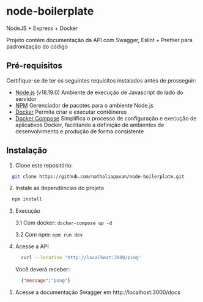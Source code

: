 # node-boilerplate

NodeJS + Express + Docker

Projeto contém documentação da API com Swagger, Eslint + Prettier para padronização do código

## Pré-requisitos

Certifique-se de ter os seguintes requisitos instalados antes de prosseguir:

- [Node.js](https://nodejs.org/) (v18.19.0) Ambiente de execução de Javascript do lado do servidor
- [NPM](https://www.npmjs.com/)  Gerenciador de pacotes para o ambiente Node.js 
- [Docker](https://www.docker.com/) Permite criar e executar contêineres
- [Docker Compose](https://docs.docker.com/compose/) Simplifica o processo de configuração e execução de aplicativos Docker, facilitando a definição de ambientes de desenvolvimento e produção de forma consistente

## Instalação

1. Clone este repositório:
  ```bash
    git clone https://github.com/nathaliapavan/node-boilerplate.git
  ```

2. Instale as dependências do projeto
  ```bash
    npm install
  ```

3. Execução

      3.1 Com docker: `docker-compose up -d`

      3.2 Com npm: `npm run dev`

4. Acesse a API
    ```bash
      curl --location 'http://localhost:3000/ping'
    ```

    Você deverá receber:
    ```json
      {"message":"pong"}
    ```

5. Acesse a documentação Swagger em http://localhost:3000/docs
